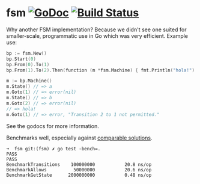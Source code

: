# fsm [![GoDoc](https://godoc.org/github.com/WatchBeam/fsm?status.svg)](https://godoc.org/github.com/WatchBeam/fsm) [![Build Status](https://travis-ci.org/WatchBeam/fsm.svg)](https://travis-ci.org/WatchBeam/fsm)


Why another FSM implementation? Because we didn't see one suited for smaller-scale, programmatic use in Go which was very efficient. Example use:

```go
bp := fsm.New()
bp.Start(0)
bp.From(0).To(1)
bp.From(1).To(2).Then(function (m *fsm.Machine) { fmt.Println("hola!") })

m := bp.Machine()
m.State() // => a
m.Goto(1) // => error(nil)
m.State() // => b
m.Goto(2) // => error(nil)
// => hola!
m.Goto(1) // => error, "Transition 2 to 1 not permitted."
```

See the godocs for more information.

Benchmarks well, especially against [comparable solutions](https://github.com/ryanfaerman/fsm#benchmarks).

```
➜  fsm git:(fsm) ✗ go test -bench=.
PASS
PASS
BenchmarkTransitions    100000000           20.8 ns/op
BenchmarkAllows          50000000           20.6 ns/op
BenchmarkGetState      2000000000           0.48 ns/op
```
